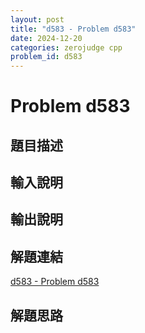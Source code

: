 ```yaml
---
layout: post
title: "d583 - Problem d583"
date: 2024-12-20
categories: zerojudge cpp
problem_id: d583
---
```


# Problem d583

## 題目描述



## 輸入說明



## 輸出說明



## 解題連結

[d583 - Problem d583](https://zerojudge.tw/ShowProblem?problemid=d583)

## 解題思路

